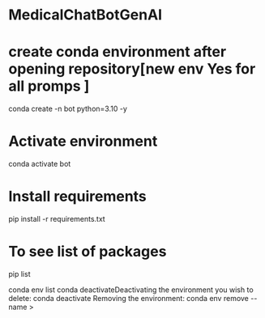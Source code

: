 # MedicalChatBotGenAI
# create conda  environment after opening repository[new env  Yes for all promps ]
conda create -n bot python=3.10 -y 
# Activate environment
conda activate bot

# Install requirements
pip install -r requirements.txt

# To see list of packages
pip list



conda env list 
conda deactivateDeactivating the environment you wish to delete: conda deactivate
Removing the environment: conda env remove --name <environment-name>>